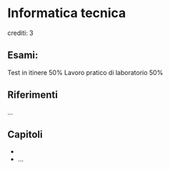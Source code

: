 # Informatica tecnica

crediti: 3

## Esami:

Test in itinere 50%
Lavoro pratico di laboratorio 50%
## Riferimenti
...

## Capitoli
- 
- ...